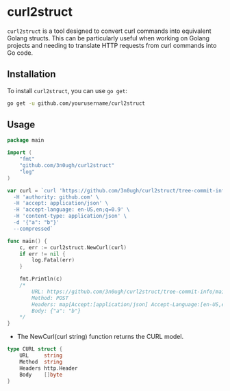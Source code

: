 # curl2struct

`curl2struct` is a tool designed to convert curl commands into equivalent Golang structs. 
This can be particularly useful when working on Golang projects and needing to translate HTTP requests from curl commands into Go code.

## Installation

To install `curl2struct`, you can use `go get`:

```bash
go get -u github.com/yourusername/curl2struct
```

## Usage

```go
package main

import (
    "fmt"
    "github.com/3n0ugh/curl2struct"
    "log"
)

var curl = `curl 'https://github.com/3n0ugh/curl2struct/tree-commit-info/main' \
  -H 'authority: github.com' \
  -H 'accept: application/json' \
  -H 'accept-language: en-US,en;q=0.9' \
  -H 'content-type: application/json' \
  -d '{"a": "b"}'
  --compressed`

func main() {
    c, err := curl2struct.NewCurl(curl)
    if err != nil {
        log.Fatal(err)
    }

    fmt.Println(c)
    /*
        URL: https://github.com/3n0ugh/curl2struct/tree-commit-info/main
        Method: POST
        Headers: map[Accept:[application/json] Accept-Language:[en-US,en;q=0.9] Authority:[github.com] Content-Type:[application/json]]
        Body: {"a": "b"}
    */
}
```

* The NewCurl(curl string) function returns the CURL model.

```go
type CURL struct {
    URL     string
    Method  string
    Headers http.Header
    Body    []byte
}
```
